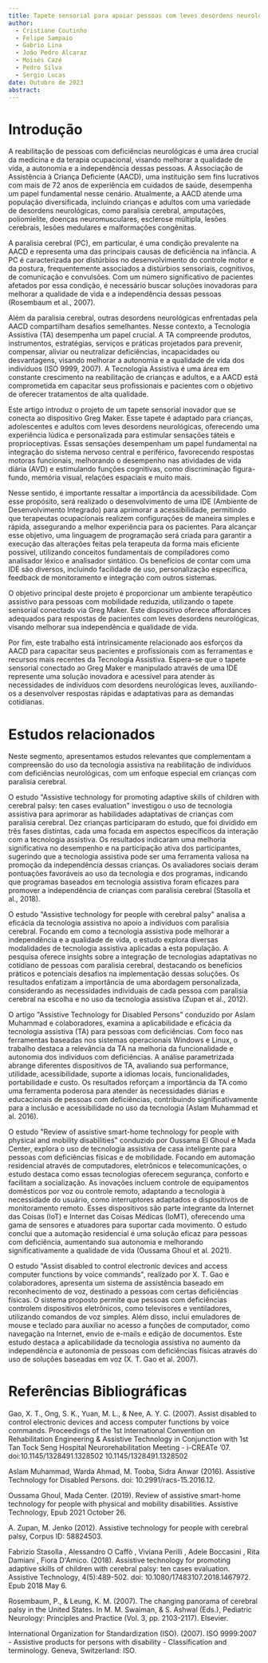 ```yaml
---
title: Tapete sensorial para apoiar pessoas com leves desordens neurológicas e sem alteração/restrição sensorial em atividades do cotidiano
author: 
  - Cristiane Coutinho
  - Felipe Sampaio
  - Gabrio Lina
  - João Pedro Alcaraz
  - Moisés Cazé
  - Pedro Silva
  - Sergio Lucas
date: Outubro de 2023
abstract:
---
```


# Introdução

A reabilitação de pessoas com deficiências neurológicas é uma área crucial da medicina e da terapia ocupacional, visando melhorar a qualidade de vida, a autonomia e a independência dessas pessoas. A Associação de Assistência à Criança Deficiente (AACD), uma instituição sem fins lucrativos com mais de 72 anos de experiência em cuidados de saúde, desempenha um papel fundamental nesse cenário. Atualmente, a AACD atende uma população diversificada, incluindo crianças e adultos com uma variedade de desordens neurológicas, como paralisia cerebral, amputações, poliomielite, doenças neuromusculares, esclerose múltipla, lesões cerebrais, lesões medulares e malformações congênitas.

A paralisia cerebral (PC), em particular, é uma condição prevalente na AACD e representa uma das principais causas de deficiência na infância. A PC é caracterizada por distúrbios no desenvolvimento do controle motor e da postura, frequentemente associados a distúrbios sensoriais, cognitivos, de comunicação e convulsões. Com um número significativo de pacientes afetados por essa condição, é necessário buscar soluções inovadoras para melhorar a qualidade de vida e a independência dessas pessoas (Rosembaum et al., 2007).

Além da paralisia cerebral, outras desordens neurológicas enfrentadas pela AACD compartilham desafios semelhantes. Nesse contexto, a Tecnologia Assistiva (TA) desempenha um papel crucial. A TA compreende produtos, instrumentos, estratégias, serviços e práticas projetados para prevenir, compensar, aliviar ou neutralizar deficiências, incapacidades ou desvantagens, visando melhorar a autonomia e a qualidade de vida dos indivíduos (ISO 9999, 2007). A Tecnologia Assistiva é uma área em constante crescimento na reabilitação de crianças e adultos, e a AACD está comprometida em capacitar seus profissionais e pacientes com o objetivo de oferecer tratamentos de alta qualidade.

Este artigo introduz o projeto de um tapete sensorial inovador que se conecta ao dispositivo Greg Maker. Esse tapete é adaptado para crianças, adolescentes e adultos com leves desordens neurológicas, oferecendo uma experiência lúdica e personalizada para estimular sensações táteis e proprioceptivas. Essas sensações desempenham um papel fundamental na integração do sistema nervoso central e periférico, favorecendo respostas motoras funcionais, melhorando o desempenho nas atividades de vida diária (AVD) e estimulando funções cognitivas, como discriminação figura-fundo, memória visual, relações espaciais e muito mais.

Nesse sentido, é importante ressaltar a importância da acessibilidade. Com esse propósito, será realizado o desenvolvimento de uma IDE (Ambiente de Desenvolvimento Integrado) para aprimorar a acessibilidade, permitindo que terapeutas ocupacionais realizem configurações de maneira simples e rápida, assegurando a melhor experiência para os pacientes. Para alcançar esse objetivo, uma linguagem de programação será criada para garantir a execução das alterações feitas pela terapeuta da forma mais eficiente possível, utilizando conceitos fundamentais de compiladores como analisador léxico e analisador sintático. Os benefícios de contar com uma IDE são diversos, incluindo facilidade de uso, personalização específica, feedback de monitoramento e integração com outros sistemas.

O objetivo principal deste projeto é proporcionar um ambiente terapêutico assistivo para pessoas com mobilidade reduzida, utilizando o tapete sensorial conectado via Greg Maker. Este dispositivo oferece affordances adequados para respostas de pacientes com leves desordens neurológicas, visando melhorar sua independência e qualidade de vida.

Por fim, este trabalho está intrinsicamente relacionado aos esforços da AACD para capacitar seus pacientes e profissionais com as ferramentas e recursos mais recentes da Tecnologia Assistiva. Espera-se que o tapete sensorial conectado ao Greg Maker e manipulado através de uma IDE represente uma solução inovadora e acessível para atender às necessidades de indivíduos com desordens neurológicas leves, auxiliando-os a desenvolver respostas rápidas e adaptativas para as demandas cotidianas.


# Estudos relacionados

Neste segmento, apresentamos estudos relevantes que complementam a compreensão do uso da tecnologia assistiva na reabilitação de indivíduos com deficiências neurológicas, com um enfoque especial em crianças com paralisia cerebral.

O estudo "Assistive technology for promoting adaptive skills of children with cerebral palsy: ten cases evaluation" investigou o uso de tecnologia assistiva para aprimorar as habilidades adaptativas de crianças com paralisia cerebral. Dez crianças participaram do estudo, que foi dividido em três fases distintas, cada uma focada em aspectos específicos da interação com a tecnologia assistiva. Os resultados indicaram uma melhoria significativa no desempenho e na participação ativa dos participantes, sugerindo que a tecnologia assistiva pode ser uma ferramenta valiosa na promoção da independência dessas crianças. Os avaliadores sociais deram pontuações favoráveis ao uso da tecnologia e dos programas, indicando que programas baseados em tecnologia assistiva foram eficazes para promover a independência de crianças com paralisia cerebral ​(Stasolla et al., 2018).

O estudo "Assistive technology for people with cerebral palsy" analisa a eficácia da tecnologia assistiva no apoio a indivíduos com paralisia cerebral. Focando em como a tecnologia assistiva pode melhorar a independência e a qualidade de vida, o estudo explora diversas modalidades de tecnologia assistiva aplicadas a esta população. A pesquisa oferece insights sobre a integração de tecnologias adaptativas no cotidiano de pessoas com paralisia cerebral, destacando os benefícios práticos e potenciais desafios na implementação dessas soluções. Os resultados enfatizam a importância de uma abordagem personalizada, considerando as necessidades individuais de cada pessoa com paralisia cerebral na escolha e no uso da tecnologia assistiva (Zupan et al., 2012). 

O artigo "Assistive Technology for Disabled Persons" conduzido por Aslam Muhammad e colaboradores, examina a aplicabilidade e eficácia da tecnologia assistiva (TA) para pessoas com deficiências. Com foco nas ferramentas baseadas nos sistemas operacionais Windows e Linux, o trabalho destaca a relevância da TA na melhoria da funcionalidade e autonomia dos indivíduos com deficiências. A análise parametrizada abrange diferentes dispositivos de TA, avaliando sua performance, utilidade, acessibilidade, suporte a idiomas locais, funcionalidades, portabilidade e custo. Os resultados reforçam a importância da TA como uma ferramenta poderosa para atender às necessidades diárias e educacionais de pessoas com deficiências, contribuindo significativamente para a inclusão e acessibilidade no uso da tecnologia (Aslam Muhammad et al. 2016).

O estudo "Review of assistive smart-home technology for people with physical and mobility disabilities" conduzido por Oussama El Ghoul e Mada Center, explora o uso de tecnologia assistiva de casa inteligente para pessoas com deficiências físicas e de mobilidade. Focando em automação residencial através de computadores, eletrônicos e telecomunicações, o estudo destaca como essas tecnologias oferecem segurança, conforto e facilitam a socialização. As inovações incluem controle de equipamentos domésticos por voz ou controle remoto, adaptando a tecnologia à necessidade do usuário, como interruptores adaptados e dispositivos de monitoramento remoto. Esses dispositivos são parte integrante da Internet das Coisas (IoT) e Internet das Coisas Médicas (IoMT), oferecendo uma gama de sensores e atuadores para suportar cada movimento. O estudo conclui que a automação residencial é uma solução eficaz para pessoas com deficiência, aumentando sua autonomia e melhorando significativamente a qualidade de vida (Oussama Ghoul et al. 2021).

O estudo "Assist disabled to control electronic devices and access computer functions by voice commands", realizado por X. T. Gao e colaboradores, apresenta um sistema de assistência baseado em reconhecimento de voz, destinado a pessoas com certas deficiências físicas. O sistema proposto permite que pessoas com deficiências controlem dispositivos eletrônicos, como televisores e ventiladores, utilizando comandos de voz simples. Além disso, inclui emuladores de mouse e teclado para auxiliar no acesso a funções de computador, como navegação na Internet, envio de e-mails e edição de documentos. Este estudo destaca a aplicabilidade da tecnologia assistiva no aumento da independência e autonomia de pessoas com deficiências físicas através do uso de soluções baseadas em voz (X. T. Gao et al. 2007)​.


# Referências Bibliográficas 

Gao, X. T., Ong, S. K., Yuan, M. L., & Nee, A. Y. C. (2007). Assist disabled to control electronic devices and access computer functions by voice commands. Proceedings of the 1st International Convention on Rehabilitation Engineering & Assistive Technology in Conjunction with 1st Tan Tock Seng Hospital Neurorehabilitation Meeting - i-CREATe ’07. doi:10.1145/1328491.1328502 
10.1145/1328491.1328502

Aslam Muhammad, Warda Ahmad, M. Tooba, Sidra Anwar (2016). Assistive Technology for Disabled Persons. doi: 10.2991/racs-15.2016.12.

Oussama Ghoul, Mada Center. (2019). Review of assistive smart-home technology for people with physical and mobility disabilities. Assistive Technology, Epub 2021 October 26.

A. Zupan, M. Jenko (2012). Assistive technology for people with cerebral palsy, Corpus ID: 58824503.

Fabrizio Stasolla , Alessandro O Caffò , Viviana Perilli , Adele Boccasini , Rita Damiani , Fiora D'Amico. (2018). Assistive technology for promoting adaptive skills of children with cerebral palsy: ten cases evaluation. Assistive Technology, 4(5):489-502. doi: 10.1080/17483107.2018.1467972. Epub 2018 May 6.

Rosembaum, P., & Leung, K. M. (2007). The changing panorama of cerebral palsy in the United States. In M. M. Swaiman, & S. Ashwal (Eds.), Pediatric Neurology: Principles and Practice (Vol. 3, pp. 2103-2117). Elsevier.

International Organization for Standardization (ISO). (2007). ISO 9999:2007 - Assistive products for persons with disability - Classification and terminology. Geneva, Switzerland: ISO.